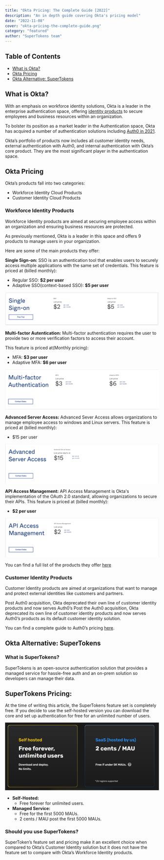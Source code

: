 ```yaml
---
title: "Okta Pricing: The Complete Guide [2022]"
description: "An in depth guide covering Okta's pricing model"
date: "2022-11-08"
cover: "okta-pricing-the-complete-guide.png"
category: "featured"
author: "SuperTokens team"
---
```


## Table of Contents
- [What is Okta?](#what-is-okta)
- [Okta Pricing](#okta-pricing)
- [Okta Alternative: SuperTokens](#okta-alternative-supertokens)


## What is Okta?

With an emphasis on workforce identity solutions, Okta is a leader in the enterprise authentication space, offering [identity products](https://www.okta.com/pricing/#workforce-identity-pricing) to secure employees and business resources within an organization.

To bolster its position as a market leader in the Authentication space, Okta has acquired a number of authentication solutions including [Auth0 in 2021](https://supertokens.com/blog/the-real-reason-okta-spent-on-auth0).

Okta’s portfolio of products now includes all customer identity needs, external authentication with Auth0, and internal authentication with Okta’s core product. They are the most significant player in the authentication space.

## Okta Pricing

Okta’s products fall into two categories:
- Workforce Identity Cloud Products 
- Customer Identity Cloud Products


### Workforce Identity Products

Workforce Identity products are aimed at securing employee access within an organization and ensuring business resources are protected.

As previously mentioned, Okta is a leader in this space and offers 9 products to manage users in your organization.

Here are some of the main products they offer:

**Single Sign-on:**
SSO is an authentication tool that enables users to securely access multiple applications with the same set of credentials. 
This feature is priced at (billed monthly):
- Regular SSO: **$2 per user**
- Adaptive SSO(context-based SSO): **$5 per user**

![okta sso pricing](./workforce_identity_sso.png)

**Multi-factor Autentication:**
Multi-factor authentication requires the user to provide two or more verification factors to access their account.

This feature is priced at(Monthly pricing):
- MFA: **$3 per user**
- Adaptive MFA: **$6 per user**

![okta mfa pricing](./workforce_identity_mfa.png)

**Advanced Server Access:**
Advanced Sever Access allows organizations to manage employee access to windows and Linux servers.
This feature is priced at (billed monthly):
- $15 per user

![okta advanced server access](./workforce_identity_advanced_server_access.png)


**API Access Management:**
API Access Management is Okta's implementation of the OAuth 2.0 standard, allowing organizations to secure their APIs.
This feature is priced at (billed monthly):
- **$2 per user**

![okta api access management](./workforce_identity_api_access_management.png)


You can find a full list of the products they offer [here](https://www.okta.com/pricing/#workforce-identity-pricing)

### Customer Identity Products
Customer Identity products are aimed at organizations that want to manage and protect external identities like customers and partners.

Post Auth0 acquisition, Okta deprecated their own line of customer identity products and now serves Auth0’s Post the Auth0 acquisition, Okta deprecated its own line of customer identity products and now serves Auth0’s products as its default customer identity solution.

You can find a complete guide to Auth0’s pricing [here](https://supertokens.com/blog/auth0-pricing-the-complete-guide).

## Okta Alternative: SuperTokens

### What is SuperTokens?
SuperTokens is an open-source authentication solution that provides a managed service for hassle-free auth and an on-prem solution so developers can manage their data.

## SuperTokens Pricing:
At the time of writing this article, the SuperTokens feature set is completely free. If you decide to use the self-hosted version you can download the core and set up authentication for free for an unlimited number of users.

![SuperTokens pricing](./supertokens_pricing.png)

- **Self-Hosted:**
  - Free forever for unlimited users.
- **Managed Service:**
  - Free for the first 5000 MAUs.
  - 2 cents / MAU post the first 5000 MAUs.

### Should you use SuperTokens?
SuperToken’s feature set and pricing make it an excellent choice when compared to Okta’s Customer Identity solution but it does not have the feature set to compare with Okta’s Workforce Identity products.